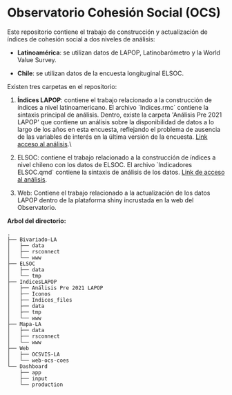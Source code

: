 # Observatorio Cohesión Social (OCS)

Este repositorio contiene el trabajo de construcción y
actualización de índices de cohesión social a dos niveles de
análisis:

-   **Latinoamérica**: se utilizan datos de LAPOP,
    Latinobarómetro y la World Value Survey.

-   **Chile**: se utilizan datos de la encuesta longituginal
    ELSOC.

Existen tres carpetas en el repositorio:

1.  **Índices LAPOP**: contiene el trabajo relacionado a la
    construcción de índices a nivel latinoamericano. El
    archivo \`Indices.rmc\` contiene la sintaxis principal
    de análisis. Dentro, existe la carpeta 'Análisis Pre
    2021 LAPOP' que contiene un análisis sobre la
    disponibilidad de datos a lo largo de los años en esta
    encuesta, reflejando el problema de ausencia de las
    variables de interés en la última versión de la
    encuesta. [Link acceso al
    análisis](https://ocscoes.github.io/cohesion-LA/IndicesLAPOP/Indices.html).\

2.  ELSOC: contiene el trabajo relacionado a la construcción
    de índices a nivel chileno con los datos de ELSOC. El
    archivo \`Indicadores ELSOC.qmd\` contiene la sintaxis
    de análisis de los datos. [Link de acceso al
    análisis](https://ocscoes.github.io/cohesion-LA/ELSOC/IndicadoresELSOC.html).

3.  Web: Contiene el trabajo relacionado a la actualización
    de los datos LAPOP dentro de la plataforma shiny
    incrustada en la web del Observatorio.

**Arbol del directorio:**

<!--Producido con `tree -d -L 2-->
```         
.
├── Bivariado-LA
│   ├── data
│   ├── rsconnect
│   └── www
├── ELSOC
│   ├── data
│   └── tmp
├── IndicesLAPOP
│   ├── Análisis Pre 2021 LAPOP
│   ├── Iconos
│   ├── Indices_files
│   ├── data
│   ├── tmp
│   └── www
├── Mapa-LA
│   ├── data
│   ├── rsconnect
│   └── www
├── Web
│   ├── OCSVIS-LA
│   └── web-ocs-coes
└── Dashboard
    ├── app
    ├── input
    └── production
```
